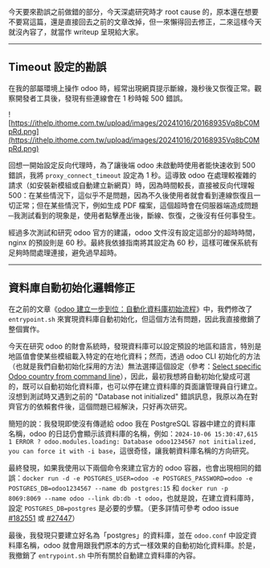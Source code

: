 今天要來勘誤之前做錯的部分，今天深處研究時才 root cause 的，原本還在想要不要寫這篇，還是直接回去之前的文章改掉，但一來懶得回去修正，二來這樣今天就沒內容了，就當作 writeup 呈現給大家。

---

## Timeout 設定的勘誤
在我的部屬環境上操作 odoo 時，經常出現網頁提示斷線，幾秒後又恢復正常。觀察開發者工具後，發現有些連線會在 1 秒時報 500 錯誤。

![https://ithelp.ithome.com.tw/upload/images/20241016/20168935Vq8bC0MpRd.png](https://ithelp.ithome.com.tw/upload/images/20241016/20168935Vq8bC0MpRd.png)

回想一開始設定反向代理時，為了讓後端 odoo 未啟動時使用者能快速收到 500 錯誤，我將 `proxy_connect_timeout` 設定為 1 秒。這導致 odoo 在處理較複雜的請求（如安裝新模組或自動建立新網頁）時，因為時間較長，直接被反向代理報 500：在某些情況下，這似乎不是問題，因為不久後使用者就會看到連線恢復且一切正常；但在某些情況下，例如生成 PDF 檔案，這個超時會在伺服器端造成問題─我測試看到的現象是，使用者點擊產出後，斷線、恢復，之後沒有任何事發生。

經過多次測試和研究 odoo 官方的建議，odoo 文件沒有設定這部分的超時時間，nginx 的預設則是 60 秒。最終我依據指南將其設定為 60 秒，這樣可確保系統有足夠時間處理連接，避免過早超時。

---

## 資料庫自動初始化邏輯修正

在之前的文章《[odoo 建立一步到位：自動化資料庫初始流程](https://ithelp.ithome.com.tw/articles/10361258)》中，我們修改了 `entrypoint.sh` 來實現資料庫自動初始化，但這個方法有問題，因此我直接撤銷了整個實作。

今天在研究 odoo 的財會系統時，發現資料庫可以設定預設的地區和語言，特別是地區值會使某些模組載入特定的在地化資料；然而，透過 odoo CLI 初始化的方法（也就是我們自動初始化採用的方法）無法選擇這個設定（參考：[Select specific Odoo country from command line](https://www.odoo.com/forum/help-1/select-specific-odoo-country-from-command-line-152127)），因此，最初我想將自動初始化變成可選的，既可以自動初始化資料庫，也可以停在建立資料庫的頁面讓管理員自行建立。沒想到測試時又遇到之前的 "Database not initialized" 錯誤訊息，我原以為在對齊官方的依賴套件後，這個問題已經解決，只好再次研究。

簡短的說：我發現即使沒有傳遞給 odoo 我在 PostgreSQL 容器中建立的資料庫名稱，odoo 的日誌仍會顯示該資料庫的名稱，例如：`2024-10-06 15:30:47,615 1 ERROR ? odoo.modules.loading: Database odoo1234567 not initialized, you can force it with -i base`，這很奇怪，讓我朝資料庫名稱的方向研究。

最終發現，如果我使用以下兩個命令來建立官方的 odoo 容器，也會出現相同的錯誤：`docker run -d -e POSTGRES_USER=odoo -e POSTGRES_PASSWORD=odoo -e POSTGRES_DB=odoo1234567 --name db postgres:15` 和 `docker run -p 8069:8069 --name odoo --link db:db -t odoo`，也就是說，在建立資料庫時，設定 `POSTGRES_DB=postgres` 是必要的步驟。（更多詳情可參考 odoo issue [#182551](https://github.com/odoo/odoo/issues/182551) 或 [#27447](https://github.com/odoo/odoo/issues/27447)）

最後，我發現只要建立好名為「postgres」的資料庫，並在 `odoo.conf` 中設定資料庫名稱，odoo 就會用跟我們原本的方式一樣效果的自動初始化資料庫。於是，我撤銷了 `entrypoint.sh` 中所有關於自動建立資料庫的內容。




